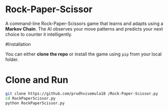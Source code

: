 # Rock-Paper-Scissor

A command-line Rock-Paper-Scissors game that learns and adapts using a **Markov Chain**. The AI observes your move patterns and predicts your next choice to counter it intelligently.

#Installation

You can either **clone the repo** or install the game using `pip` from your local folder.

# Clone and Run

```bash
git clone https://github.com/prudhvivemula18 /Rock-Paper-Scissor.py
cd RockPaperScissor.py
python RockPaperScissor.py
